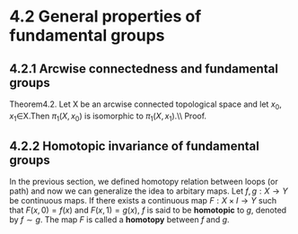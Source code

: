 # 4.2 General properties of fundamental groups

## 4.2.1 Arcwise connectedness and fundamental groups
Theorem4.2. Let X be an arcwise connected topological space and let $x_0$, $x_1$$\in$X.Then $\pi_1(X,x_0)$ is isomorphic to $\pi_1(X,x_1)$.\\\\
Proof.

## 4.2.2 Homotopic invariance of fundamental groups
In the previous section, we defined homotopy relation between loops (or path) and now we can generalize the idea to arbitary maps. Let $f,g : X\rightarrow Y$ be continuous maps. If there exists a continuous map $F : X\times I\rightarrow Y$ such that $F(x,0)=f(x)$ and $F(x,1)=g(x)$, $f$ is said to be **homotopic** to $g$, denoted by $f\sim g$. The map $F$ is called a **homotopy** between $f$ and $g$.
